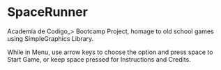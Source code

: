 # SpaceRunner
Academia de Codigo_> Bootcamp Project, homage to old school games using SimpleGraphics Library.

While in Menu, use arrow keys to choose the option and press space to Start Game, or keep space pressed for Instructions and Credits.


